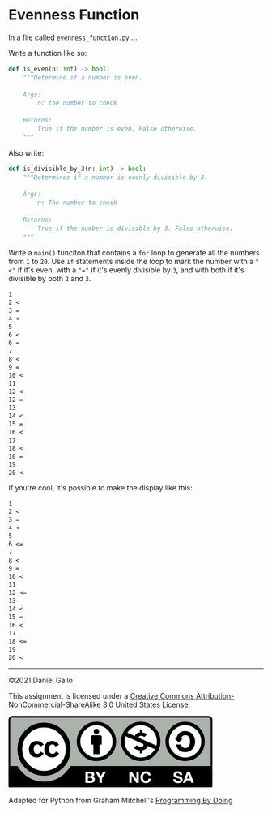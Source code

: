 # Evenness Function

In a file called `evenness_function.py` ...

Write a function like so:

```python
def is_even(n: int) -> bool:
    """Determine if a number is even.

    Args:
        n: the number to check
    
    Returns:
        True if the number is even, False otherwise.
    """
```

Also write:

```python
def is_divisible_by_3(n: int) -> bool:
    """Determines if a number is evenly divisible by 3.

    Args:
        n: The number to check
    
    Returns:
        True if the number is divisible by 3. False otherwise.
    """
```
Write a `main()` funciton that contains a `for` loop to generate all the numbers from `1` to `20`. Use `if` statements inside the loop to mark the number with a `"<"` if it's even, with a `"="` if it's evenly divisible by `3`, and with both if it's divisible by both `2` and `3`.

```
1
2 <
3 =
4 <
5
6 <
6 =
7
8 <
9 =
10 <
11
12 <
12 =
13
14 <
15 =
16 <
17
18 <
18 =
19
20 <
```

If you're cool, it's possible to make the display like this:
```
1
2 <
3 =
4 <
5
6 <=
7
8 <
9 =
10 <
11
12 <=
13
14 <
15 =
16 <
17
18 <=
19
20 <

```
---


©2021 Daniel Gallo


This assignment is licensed under a
[Creative Commons Attribution-NonCommercial-ShareAlike 3.0 United States License](https://creativecommons.org/licenses/by-nc-sa/3.0/us/deed.en_US).  

![Creative Commons License](images/by-nc-sa.png)


Adapted for Python from Graham Mitchell's [Programming By Doing](https://programmingbydoing.com/)